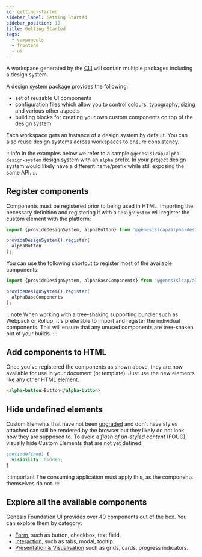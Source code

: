 ```yaml
---
id: getting-started
sidebar_label: Getting Started
sidebar_position: 10
title: Getting Started
tags:
  - components
  - frontend
  - ui
---
```


A workspace generated by the [CLI](/web-ui-reference/cli/) will contain multiple packages including a design system.

A design system package provides the following:

* set of reusable UI components
* configuration files which allow you to control colours, typography, sizing and various other aspects
* building blocks for creating your own custom components on top of the design system

Each workspace gets an instance of a design system by default. You can also reuse design systems across workspaces to ensure consistency.

:::info
In the examples below we refer to a sample `@genesislcap/alpha-design-system` design system with an `alpha` prefix. In your project design system would likely have a different name/prefix while still exposing the same API.
:::

## Register components

Components must be registered prior to being used in HTML. Importing the necessary definition and registering it with a `DesignSystem` will register the custom element with the platform:

```ts
import {provideDesignSystem, alphaButton} from '@genesislcap/alpha-design-system';

provideDesignSystem().register(
  alphaButton
);
```

You can use the following shortcut to register most of the available components:


```ts
import {provideDesignSystem, alphaBaseComponents} from '@genesislcap/alpha-design-system';

provideDesignSystem().register(
  alphaBaseComponents
);
```

:::note
When working with a tree-shaking supporting bundler such as Webpack or Rollup, it's preferable to import and register the individual components. This will ensure that any unused components are tree-shaken out of your builds.
:::

## Add components to HTML

Once you've registered the components as shown above, they are now available for use in your document (or template). Just use the new elements like any other HTML element.

```html live
<alpha-button>Button</alpha-button>
```

## Hide undefined elements

Custom Elements that have not been [upgraded](https://developers.google.com/web/fundamentals/web-components/customelements#upgrades) and don't have styles attached can still be rendered by the browser but they likely do not look how they are supposed to. To avoid a *flash of un-styled content* (FOUC), visually hide Custom Elements that are not yet defined:

```css
:not(:defined) {
  visibility: hidden;
}
```

:::important
The consuming application must apply this, as the components themselves do not.
:::


## Explore all the available components

Genesis Foundation UI provides over 40 components out of the box. You can explore them by category:

* [Form](/web-ui-reference/components/form/button/), such as button, checkbox, text field.
* [Interaction](/web-ui-reference/components/interaction/accordion/), such as tabs, modal, tooltip.
* [Presentation & Visualisation](/web-ui-reference/components/presentation/ag-grid/) such as grids, cards, progress indicators.